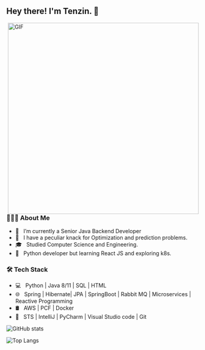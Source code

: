 <h2> Hey there! I'm Tenzin. &#128075;</h2>
<img align="right" alt="GIF"   src="https://user-images.githubusercontent.com/52356809/167303994-26206bdf-a727-4682-8cd4-ab9dea6cb402.gif" width="500"/>

<h3> 👨🏻‍💻 About Me </h3>

- 🔭 &nbsp; I’m currently a Senior Java Backend Developer
- 🤔 &nbsp; I have a peculiar knack for Optimization and prediction problems.
- 🎓 &nbsp; Studied Computer Science and Engineering.
- 💼 &nbsp; Python developer but learning React JS and exploring k8s.

<h3>🛠 Tech Stack</h3>

- 💻 &nbsp; Python | Java 8/11 | SQL | HTML
- 🌐 &nbsp; Spring | Hibernate| JPA | SpringBoot | Rabbit MQ | Microservices | Reactive Programming
- 🛢 &nbsp; AWS | PCF | Docker 
- 🔧 &nbsp; STS | IntelliJ | PyCharm | Visual Studio code | Git






![GitHub stats](https://github-readme-stats.vercel.app/api?username=coding-nomadic&show_icons=true&theme=tokyonight)


![Top Langs](https://github-readme-stats.vercel.app/api/top-langs/?username=coding-nomadic&theme=tokyonight)





